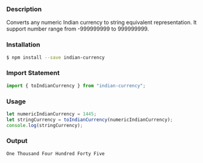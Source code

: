 ### Description
Converts any numeric Indian currency to string equivalent representation. It support number range from -999999999 to 999999999.

### Installation
```sh
$ npm install --save indian-currency
```

### Import Statement
```js
import { toIndianCurrency } from "indian-currency";
```

### Usage
```js
let numericIndianCurrency = 1445;
let stringCurrency = toIndianCurrency(numericIndianCurrency);
console.log(stringCurrency);
```

### Output
```
One Thousand Four Hundred Forty Five
```
